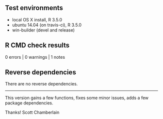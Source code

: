 ## Test environments

* local OS X install, R 3.5.0
* ubuntu 14.04 (on travis-ci), R 3.5.0
* win-builder (devel and release)

## R CMD check results

0 errors | 0 warnings | 1 notes



## Reverse dependencies

There are no reverse dependencies.

---

This version gains a few functions, fixes some minor issues, adds a few package dependencies.

Thanks!
Scott Chamberlain
